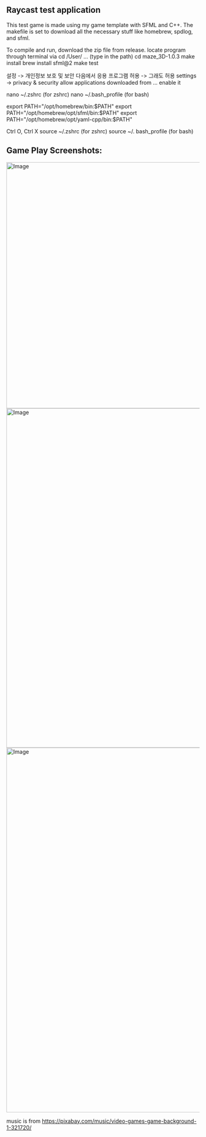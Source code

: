 
## Raycast test application

This test game is made using my game template with SFML and C++. The makefile is set to download all the necessary stuff like homebrew, spdlog, and sfml. 

To compile and run, download the zip file from release.
locate program through terminal via
cd /User/ … (type in the path)
cd maze_3D-1.0.3
make install
brew install sfml@2
make test

설정 -> 개인정보 보호 및 보안
다음에서 응용 프로그램 허용 -> 그래도 허용
settings -> privacy & security
allow applications downloaded from ... enable it

nano ~/.zshrc (for zshrc)
nano ~/.bash_profile (for bash)

export PATH="/opt/homebrew/bin:$PATH"
export PATH="/opt/homebrew/opt/sfml/bin:$PATH"
export PATH="/opt/homebrew/opt/yaml-cpp/bin:$PATH"

Ctrl O, Ctrl X
source ~/.zshrc (for zshrc)
source ~/. bash_profile (for bash)

## Game Play Screenshots: 

<img width="641" alt="Image" src="https://github.com/user-attachments/assets/681bd3e9-5e92-47ae-bc73-865dbb595454" />
<img width="884" alt="Image" src="https://github.com/user-attachments/assets/4856a85c-618c-4cc3-9e42-bb8f56957bd5" />
<img width="950" alt="Image" src="https://github.com/user-attachments/assets/ae51ba5a-fd90-45b8-8330-e17a46d82088" />

music is from https://pixabay.com/music/video-games-game-background-1-321720/ 
